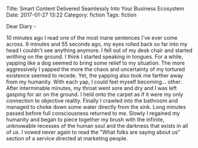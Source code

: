Title: Smart Content Delivered Seamlessly Into Your Business Ecosystem
Date: 2017-01-27 13:22
Category: fiction
Tags: fiction

Dear Diary - 

10 minutes ago I read one of the most inane sentences I've ever come across.
9 minutes and 55 seconds ago, my eyes rolled back so far into my head I
couldn't see anything anymore.  I fell out of my desk chair and started writhing
on the ground.  I think I started speaking in tongues.  For a while, yapping
like a dog seemed to bring some relief to my situation.  The more aggressively
I yapped the more the chaos and uncertainty of my tortured existence seemed to
recede.  Yet, the yapping also took me farther away from my humanity.  With
each yap, I could feel myself becoming... other.  After interminable minutes,
my throat went sore and dry and I was left gasping for air on the ground.  I
held onto the carpet as if it were my only connection to objective reality.
Finally I crawled into the bathroom and managed to choke down some water
directly from the sink.  Long minutes passed before full consciousness returned
to me.  Slowly I regained my humanity and began to piece together my brush with
the infinite, unknowable recesses of the human soul and the darkness that
exists in all of us.  I vowed never again to read the "What folks are saying
about us" section of a service directed at marketing people.
